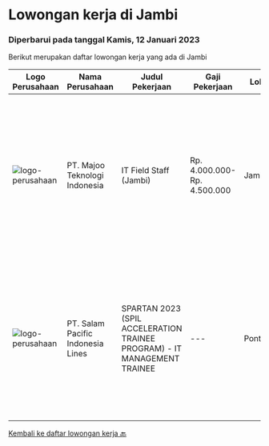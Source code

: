 
  # Lowongan kerja di Jambi

  ### Diperbarui pada tanggal Kamis, 12 Januari 2023

  Berikut merupakan daftar lowongan kerja yang ada di Jambi

  |Logo Perusahaan | Nama Perusahaan | Judul Pekerjaan | Gaji Pekerjaan | Lokasi | Deskripsi | Tanggal diunggah | Pranala |
  | -------------- | --------------- | --------------- | --------- | --------- | -------------- | ------- | ----------- |
  |![logo-perusahaan](https://image-service-cdn.seek.com.au/189bf52fde82636e38ad72262805fd31d41717ee/ee4dce1061f3f616224767ad58cb2fc751b8d2dc)|PT. Majoo Teknologi Indonesia|IT Field Staff (Jambi)|Rp. 4.000.000-Rp. 4.500.000|Jambi|Deskripsi Pekerjaan: Melakukan instalasi beserta pengaturan software dan hardware majoo. Memberikan edukasi (training) kepada staff / manager/ owner...|Rabu, 21 Desember 2022|https://www.jobstreet.co.id/id/job/it-field-staff-jambi-4152102?token=0~3a3a40c1-eebd-4707-b6c1-ebe55e38afdc&sectionRank=1&jobId=jobstreet-id-job-4152102|
|![logo-perusahaan](https://image-service-cdn.seek.com.au/5540e9b59290cebacfff7858722d5ede593231d9/ee4dce1061f3f616224767ad58cb2fc751b8d2dc)|PT. Salam Pacific Indonesia Lines|SPARTAN 2023 (SPIL ACCELERATION TRAINEE PROGRAM) - IT MANAGEMENT TRAINEE|---|Pontianak|Calling for high achiever fresh graduates to join our trainee program. Enhance yourself by learning in the real world working environment. In this...|Sabtu, 17 Desember 2022|https://www.jobstreet.co.id/id/job/spartan-2023-spil-acceleration-trainee-program-it-management-trainee-4147984?token=0~3a3a40c1-eebd-4707-b6c1-ebe55e38afdc&sectionRank=2&jobId=jobstreet-id-job-4147984|


  [Kembali ke daftar lowongan kerja 🔙](../README.md#daftar-lowongan-kerja)
  